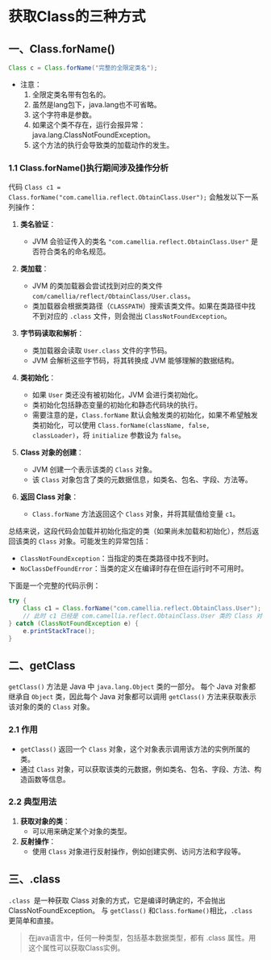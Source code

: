 # 获取Class的三种方式

## 一、Class.forName()

```java
Class c = Class.forName("完整的全限定类名");
```
- 注意：
    1. 全限定类名带有包名的。
    2. 虽然是lang包下，java.lang也不可省略。
    3. 这个字符串是参数。
    4. 如果这个类不存在，运行会报异常：java.lang.ClassNotFoundException。
    5. 这个方法的执行会导致类的加载动作的发生。


### 1.1 Class.forName()执行期间涉及操作分析

代码 `Class c1 = Class.forName("com.camellia.reflect.ObtainClass.User");` 会触发以下一系列操作：

1. **类名验证**：
    - JVM 会验证传入的类名 `"com.camellia.reflect.ObtainClass.User"` 是否符合类名的命名规范。

2. **类加载**：
    - JVM 的类加载器会尝试找到对应的类文件 `com/camellia/reflect/ObtainClass/User.class`。
    - 类加载器会根据类路径（`CLASSPATH`）搜索该类文件。如果在类路径中找不到对应的 `.class` 文件，则会抛出 `ClassNotFoundException`。

3. **字节码读取和解析**：
    - 类加载器会读取 `User.class` 文件的字节码。
    - JVM 会解析这些字节码，将其转换成 JVM 能够理解的数据结构。

4. **类初始化**：
    - 如果 `User` 类还没有被初始化，JVM 会进行类初始化。
    - 类初始化包括静态变量的初始化和静态代码块的执行。
    - 需要注意的是，`Class.forName` 默认会触发类的初始化，如果不希望触发类初始化，可以使用 `Class.forName(className, false, classLoader)`，将 `initialize` 参数设为 `false`。

5. **Class 对象的创建**：
    - JVM 创建一个表示该类的 `Class` 对象。
    - 该 `Class` 对象包含了类的元数据信息，如类名、包名、字段、方法等。

6. **返回 Class 对象**：
    - `Class.forName` 方法返回这个 `Class` 对象，并将其赋值给变量 `c1`。

总结来说，这段代码会加载并初始化指定的类（如果尚未加载和初始化），然后返回该类的 `Class` 对象。可能发生的异常包括：
- `ClassNotFoundException`：当指定的类在类路径中找不到时。
- `NoClassDefFoundError`：当类的定义在编译时存在但在运行时不可用时。

下面是一个完整的代码示例：

```java
try {
    Class c1 = Class.forName("com.camellia.reflect.ObtainClass.User");
    // 此时 c1 已经是 com.camellia.reflect.ObtainClass.User 类的 Class 对象
} catch (ClassNotFoundException e) {
    e.printStackTrace();
}
```

## 二、getClass

`getClass()` 方法是 Java 中 `java.lang.Object` 类的一部分。
每个 Java 对象都继承自 `Object` 类，因此每个 Java 对象都可以调用 `getClass()` 方法来获取表示该对象的类的 `Class` 对象。

### 2.1 作用
- `getClass()` 返回一个 `Class` 对象，这个对象表示调用该方法的实例所属的类。
- 通过 `Class` 对象，可以获取该类的元数据，例如类名、包名、字段、方法、构造函数等信息。

### 2.2 典型用法
1. **获取对象的类**：
    - 可以用来确定某个对象的类型。
2. **反射操作**：
    - 使用 `Class` 对象进行反射操作，例如创建实例、访问方法和字段等。

    
## 三、.class

`.class `是一种获取 Class 对象的方式，它是编译时确定的，不会抛出 ClassNotFoundException。
与 `getClass()` 和` Class.forName() `相比，`.class `更简单和直接。

> 在java语言中，任何一种类型，包括基本数据类型，都有 .class 属性。用这个属性可以获取Class实例。
